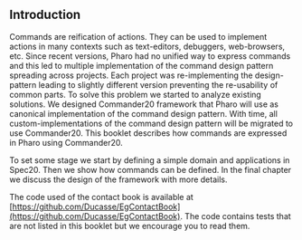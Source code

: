 ## IntroductionCommands are reification of actions.They can be used to implement actions in many contexts such as text-editors, debuggers, web-browsers, etc.Since recent versions, Pharo had no unified way to express commands and this led to multiple implementation of the command design pattern spreading across projects.Each project was re-implementing the design-pattern leading to slightly different version preventing the re-usability of common parts.To solve this problem we started to analyze existing solutions.We designed Commander20 framework that Pharo will use as canonical implementation of the command design pattern.With time, all custom-implementations of the command design pattern will be migrated to use Commander20.This booklet describes how commands are expressed in Pharo using Commander20.To set some stage we start by defining a simple domain and applications in Spec20.Then we show how commands can be defined.In the final chapter we discuss the design of the framework with more details.The code used of the contact book is available at [https://github.com/Ducasse/EgContactBook](https://github.com/Ducasse/EgContactBook).The code contains tests that are not listed in this booklet but we encourage you to read them.<!inputFile|path=Chapters/ContactBook/ContactBook.md!><!inputFile|path=Chapters/Commander/Commander.md!><!inputFile|path=Chapters/CommanderDesign/CommanderDesign.md!>